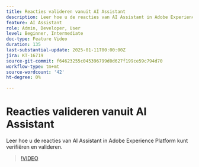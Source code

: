 ```yaml
---
title: Reacties valideren vanuit AI Assistant
description: Leer hoe u de reacties van AI Assistant in Adobe Experience Platform kunt verifiëren en valideren.
feature: AI Assistant
role: Admin, Developer, User
level: Beginner, Intermediate
doc-type: Feature Video
duration: 135
last-substantial-update: 2025-01-11T00:00:00Z
jira: KT-16719
source-git-commit: f64623255c045396799d0d627f199ce59c794d70
workflow-type: tm+mt
source-wordcount: '42'
ht-degree: 0%

---
```



# Reacties valideren vanuit AI Assistant

Leer hoe u de reacties van AI Assistant in Adobe Experience Platform kunt verifiëren en valideren.

>[!VIDEO](https://video.tv.adobe.com/v/3441738/?learn=on&enablevpops)
